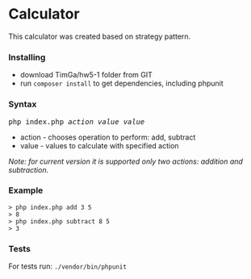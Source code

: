 # Calculator

This calculator was created based on strategy pattern.

### Installing

* download TimGa/hw5-1 folder from GIT
* run `composer install` to get dependencies, including phpunit
 
### Syntax

<pre>
php index.php <i>action</i> <i>value</i> <i>value</i> 
</pre>
* action - chooses operation to perform: add, subtract
* value - values to calculate with specified action

*Note: for current version it is supported only two actions: addition and subtraction.*

### Example

```
> php index.php add 3 5
> 8
> php index.php subtract 8 5
> 3
```
### Tests

For tests run: `./vendor/bin/phpunit` 